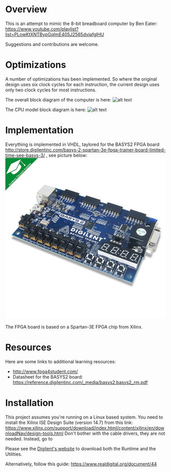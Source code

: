# Overview
This is an attempt to mimic the 8-bit breadboard computer by Ben Eater:
https://www.youtube.com/playlist?list=PLowKtXNTBypGqImE405J2565dvjafglHU

Suggestions and contributions are welcome.

# Optimizations
A number of optimizations has been implemented. So where the original design
uses six clock cycles for each instruction, the current design uses only
two clock cycles for most instructions.

The overall block diagram of the computer is here:
![alt text](https://github.com/MJoergen/bcomp/blob/master/img/Block_diagram_new.png "")

The CPU model block diagram is here:
![alt text](https://github.com/MJoergen/bcomp/blob/master/img/CPU_model.png "")

# Implementation
Everything is implemented in VHDL, taylored for the BASYS2 FPGA board
http://store.digilentinc.com/basys-2-spartan-3e-fpga-trainer-board-limited-time-see-basys-3/ , see picture below:
![alt text](https://github.com/MJoergen/bcomp/blob/master/img/Basys2.png "")

The FPGA board is based on a Spartan-3E FPGA chip from Xilinx.

# Resources
Here are some links to additional learning resources:
* http://www.fpga4student.com/
* Datasheet for the BASYS2 board: https://reference.digilentinc.com/_media/basys2:basys2_rm.pdf

# Installation
This project assumes you're running on a Linux based system.
You need to install the Xilinx ISE Design Suite (version 14.7) from this link:
https://www.xilinx.com/support/download/index.html/content/xilinx/en/downloadNav/design-tools.html
Don't bother with the cable drivers, they are not needed.
Instead, go to 

Please see the [Digilent's
website](http://store.digilentinc.com/digilent-adept-2-download-only/) to
download both the Runtime and the Utilities.

Alternatively, follow this guide: https://www.realdigital.org/document/44


